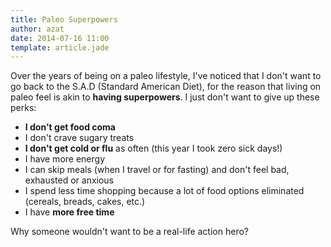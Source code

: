 ```yaml
---
title: Paleo Superpowers
author: azat
date: 2014-07-16 11:00
template: article.jade
---
```


Over the years of being on a paleo lifestyle, I've noticed that I don't want to go back to the S.A.D (Standard American Diet), for the reason that living on paleo feel is akin to **having superpowers**. I just don't want to give up these perks:

* **I don't get food coma**
* I don't crave sugary treats
* **I don't get cold or flu** as often (this year I took zero sick days!)
* I have more energy
* I can skip meals (when I travel or for fasting) and don't feel bad, exhausted or anxious
* I spend less time shopping because a lot of food options eliminated (cereals, breads, cakes, etc.)
* I have **more free time**

Why someone wouldn't want to be a real-life action hero?